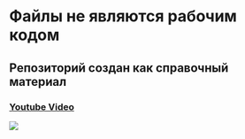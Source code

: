 # Файлы не являются рабочим кодом
## Репозиторий создан как справочный материал
### [Youtube Video](https://www.youtube.com/watch?v=LjuOxS6sQcY)
![](https://i.imgur.com/mcboxmG.jpeg)
